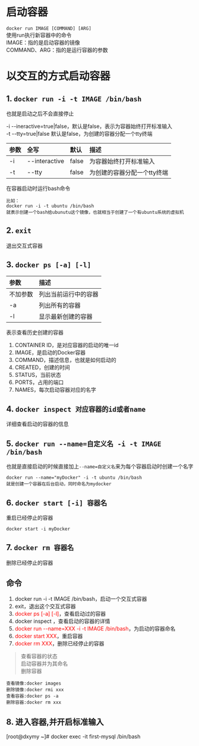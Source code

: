 # 启动容器
 `docker run IMAGE [COMMAND] [ARG]`<br/>
 使用run执行新容器中的命令<br/>
IMAGE：指的是启动容器的镜像<br/>
COMMAND、ARG：指的是运行容器的参数<br/>

# 以交互的方式启动容器
## 1. `docker run -i -t IMAGE /bin/bash`<br/>
也就是启动之后不会直接停止

-i --ineractive=true|false，默认是false，表示为容器始终打开标准输入<br/>
-t --tty=true|false 默认是false，为创建的容器分配一个tty终端

| 参数 | 全写 | 默认 | 描述 |
|-----|:-----|:----|:----|
| -i | --interactive | false | 为容器始终打开标准输入 |
| -t| --tty|false|为创建的容器分配一个tty终端|

在容器启动时运行bash命令

```
比如：
docker run -i -t ubuntu /bin/bash
就表示创建一个bash给ubunutu这个镜像，也就相当于创建了一个有ubuntu系统的虚拟机
```
## 2. `exit`
退出交互式容器
## 3. `docker ps [-a] [-l]`
|参数|描述|
|:--|:--|
|不加参数|列出当前运行中的容器|
|-a|列出所有的容器|<br/>
|-l|显示最新创建的容器|<br/>
表示查看历史创建的容器
1. CONTAINER ID，是对应容器的启动的唯一id
2. IMAGE，是启动的Docker容器
3. COMMAND，描述信息，也就是如何启动的
4. CREATED，创建的时间
5. STATUS，当前状态
6. PORTS，占用的端口
7. NAMES，每次启动容器对应的名字
## 4. `docker inspect 对应容器的id或者name`
详细查看启动的容器的信息
## 5. `docker run --name=自定义名 -i -t IMAGE /bin/bash`
也就是直接启动的时候直接加上`--name=自定义名`来为每个容器启动时创建一个名字
```
docker run --name="myDocker" -i -t ubuntu /bin/bash
就是创建一个容器在后台启动，同时命名为mydocker
```
## 6. `docker start [-i] 容器名`
重启已经停止的容器
```
docker start -i myDocker
```
## 7. `docker rm 容器名`

删除已经停止的容器

## 命令
1. docker run -i -t IMAGE /bin/bash，启动一个交互式容器
2. exit，退出这个交互式容器
3. <font color="red">docker ps [-a] [-l]</font>，查看启动过的容器
4. docker inspect ，查看启动的容器的详情
5. <font color="red">docker run --name=XXX -i -t IMAGE /bin/bash</font>，为启动的容器命名
6. <font color="red">docker start XXX</font>，重启容器
7. <font color="red">docker rm XXX</font>，删除已经停止的容器


>查看容器的状态<br/>
>启动容器并为其命名<br>
>删除容器<br/>



```
查看镜像:docker images
删除镜像:docker rmi xxx
查看容器:docker ps -a
删除容器:docker rm xxx
```

## 8. 进入容器,并开启标准输入


[root@dxymy ~]# docker exec -it first-mysql /bin/bash